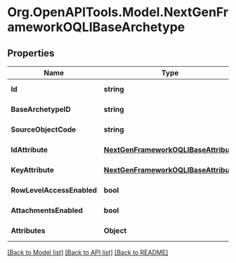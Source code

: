 
# Org.OpenAPITools.Model.NextGenFrameworkOQLIBaseArchetype

## Properties

Name | Type | Description | Notes
------------ | ------------- | ------------- | -------------
**Id** | **string** |  | [optional] [readonly] 
**BaseArchetypeID** | **string** |  | [optional] [readonly] 
**SourceObjectCode** | **string** |  | [optional] [readonly] 
**IdAttribute** | [**NextGenFrameworkOQLIBaseAttribute**](NextGenFrameworkOQLIBaseAttribute.md) |  | [optional] [readonly] 
**KeyAttribute** | [**NextGenFrameworkOQLIBaseAttribute**](NextGenFrameworkOQLIBaseAttribute.md) |  | [optional] [readonly] 
**RowLevelAccessEnabled** | **bool** |  | [optional] [readonly] 
**AttachmentsEnabled** | **bool** |  | [optional] [readonly] 
**Attributes** | **Object** |  | [optional] [readonly] 

[[Back to Model list]](../README.md#documentation-for-models)
[[Back to API list]](../README.md#documentation-for-api-endpoints)
[[Back to README]](../README.md)

